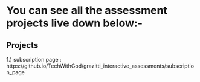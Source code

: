 <h1>You can see all the assessment projects live down below:- <br/></h1>
<h2>Projects</h2>
1.) subscription page : https://github.io/TechWithGod/grazitti_interactive_assessments/subscription_page
